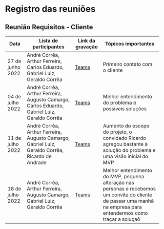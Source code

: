 # Registro das reuniões

## Reunião Requisitos - Cliente

| Data             | Lista de participantes                                                                           | Link da gravação                                                                                                                       | Tópicos importantes                                                                                                                                                |
| ---------------- | ------------------------------------------------------------------------------------------------ | -------------------------------------------------------------------------------------------------------------------------------------- | ------------------------------------------------------------------------------------------------------------------------------------------------------------------ |
| 27 de junho 2022 | André Corrêa, Arthur Ferreira, Carlos Eduardo, Gabriel Luiz, Geraldo Corrêa                      | [Teams](https://unbbr-my.sharepoint.com/:f:/g/personal/200014447_aluno_unb_br/EnlV9aALxOdLg52rGZh7oQMBfodlsL8x4qqjlm8FjiZ0MA?e=dRMmVO) | Primeiro contato com o cliente                                                                                                                                     |
| 04 de julho 2022 | André Corrêa, Arthur Ferreira, Augusto Camargo, Carlos Eduardo, Gabriel Luiz, Geraldo Corrêa     | [Teams](https://unbbr-my.sharepoint.com/:f:/g/personal/200014447_aluno_unb_br/EnlV9aALxOdLg52rGZh7oQMBfodlsL8x4qqjlm8FjiZ0MA?e=X52guK) | Melhor entendimento do problema e possíveis soluções                                                                                                               |
| 11 de julho 2022 | André Corrêa, Arthur Ferreira, Augusto Camargo, Gabriel Luiz, Geraldo Corrêa, Ricardo de Andrade | [Teams](https://unbbr-my.sharepoint.com/:f:/g/personal/200014447_aluno_unb_br/EnlV9aALxOdLg52rGZh7oQMBfodlsL8x4qqjlm8FjiZ0MA?e=p9Fcgs) | Aumento do escopo do projeto, o convidado Ricardo agregou bastante à solução do problema e uma visão inicial do MVP                                                |
| 18 de julho 2022 | André Corrêa, Arthur Ferreira, Augusto Camargo, Gabriel Luiz, Geraldo Corrêa                     | [Teams](https://unbbr-my.sharepoint.com/:f:/g/personal/200014447_aluno_unb_br/EnlV9aALxOdLg52rGZh7oQMBfodlsL8x4qqjlm8FjiZ0MA)          | Melhor entendimento do MVP, pequena alteração nas personas e recebemos um convite do cliente de passar uma manhã na empresa para entendermos como traçar a soluçaõ |

